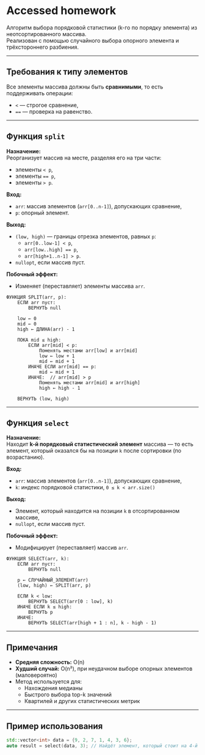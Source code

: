 # Accessed homework

Алгоритм выбора порядковой статистики (k-го по порядку элемента) из неотсортированного массива.  
Реализован с помощью случайного выбора опорного элемента и трёхстороннего разбиения.

---

## Требования к типу элементов

Все элементы массива должны быть **сравнимыми**, то есть поддерживать операции:
- `<` — строгое сравнение,
- `==` — проверка на равенство.

---

## Функция `split`

**Назначение:**  
Реорганизует массив на месте, разделяя его на три части:
- элементы `< p`,
- элементы `== p`,
- элементы `> p`.

**Вход:**
- `arr`: массив элементов (`arr[0..n-1]`), допускающих сравнение,
- `p`: опорный элемент.

**Выход:**
- `(low, high)` — границы отрезка элементов, равных `p`:  
  - `arr[0..low-1] < p`,  
  - `arr[low..high] == p`,  
  - `arr[high+1..n-1] > p`.
- `nullopt`, если массив пуст.

**Побочный эффект:**
- Изменяет (переставляет) элементы массива `arr`.

```pseudocode
ФУНКЦИЯ SPLIT(arr, p):
    ЕСЛИ arr пуст:
        ВЕРНУТЬ null

    low ← 0
    mid ← 0
    high ← ДЛИНА(arr) - 1

    ПОКА mid ≤ high:
        ЕСЛИ arr[mid] < p:
            Поменять местами arr[low] и arr[mid]
            low ← low + 1
            mid ← mid + 1
        ИНАЧЕ ЕСЛИ arr[mid] == p:
            mid ← mid + 1
        ИНАЧЕ:  // arr[mid] > p
            Поменять местами arr[mid] и arr[high]
            high ← high - 1

    ВЕРНУТЬ (low, high)
```

---

## Функция `select`

**Назначение:**  
Находит **k-й порядковый статистический элемент** массива — то есть элемент, который оказался бы на позиции `k` после сортировки (по возрастанию).

**Вход:**
- `arr`: массив элементов (`arr[0..n-1]`), допускающих сравнение,
- `k`: индекс порядковой статистики, `0 ≤ k < arr.size()`

**Выход:**
- Элемент, который находится на позиции `k` в отсортированном массиве,
- `nullopt`, если массив пуст.

**Побочный эффект:**
- Модифицирует (переставляет) массив `arr`.

```pseudocode
ФУНКЦИЯ SELECT(arr, k):
    ЕСЛИ arr пуст:
        ВЕРНУТЬ null

    p ← СЛУЧАЙНЫЙ_ЭЛЕМЕНТ(arr)
    (low, high) ← SPLIT(arr, p)

    ЕСЛИ k < low:
        ВЕРНУТЬ SELECT(arr[0 : low], k)
    ИНАЧЕ ЕСЛИ k ≤ high:
        ВЕРНУТЬ p
    ИНАЧЕ:
        ВЕРНУТЬ SELECT(arr[high + 1 : n], k - high - 1)
```

---

## Примечания

- **Средняя сложность:** O(n)
- **Худший случай:** O(n²), при неудачном выборе опорных элементов (маловероятно)
- Метод используется для:
  - Нахождения медианы
  - Быстрого выбора top-k значений
  - Квартилей и других статистических метрик

---

## Пример использования

```cpp
std::vector<int> data = {9, 2, 7, 1, 4, 3, 6};
auto result = select(data, 3); // Найдёт элемент, который стоит на 4-й позиции по возрастанию (индекс 3), т.е. 4
```